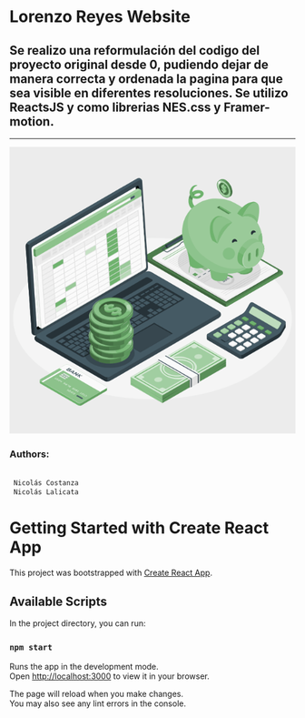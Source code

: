 # Lorenzo Reyes Website

## **Se realizo una reformulación del codigo del proyecto original desde 0, pudiendo dejar de manera correcta y ordenada la pagina para que sea visible en diferentes resoluciones. Se utilizo ReactsJS y como librerias NES.css y Framer-motion.**

---

![coins](src/assets/img-home.gif)

### **Authors:**

```

 Nicolás Costanza
 Nicolás Lalicata
```

# Getting Started with Create React App

This project was bootstrapped with [Create React App](https://github.com/facebook/create-react-app).

## Available Scripts

In the project directory, you can run:

### `npm start`

Runs the app in the development mode.\
Open [http://localhost:3000](http://localhost:3000) to view it in your browser.

The page will reload when you make changes.\
You may also see any lint errors in the console.
